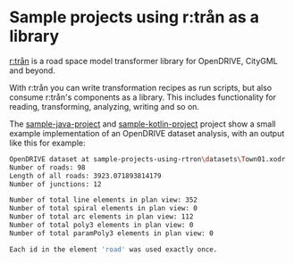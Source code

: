 # Sample projects using r:trån as a library

[r:trån](https://rtron.io) is a road space model transformer library for OpenDRIVE, CityGML and beyond.

With r:trån you can write transformation recipes as run scripts, but also consume r:trån's components as a library.
This includes functionality for reading, transforming, analyzing, writing and so on.
 
The [sample-java-project](sample-java-project) and [sample-kotlin-project](sample-kotlin-project) project show a small example implementation of an OpenDRIVE dataset analysis, with an output like this for example:

```bash
OpenDRIVE dataset at sample-projects-using-rtron\datasets\Town01.xodr
Number of roads: 98
Length of all roads: 3923.071893814179
Number of junctions: 12

Number of total line elements in plan view: 352
Number of total spiral elements in plan view: 0
Number of total arc elements in plan view: 112
Number of total poly3 elements in plan view: 0
Number of total paramPoly3 elements in plan view: 0

Each id in the element 'road' was used exactly once.
```
